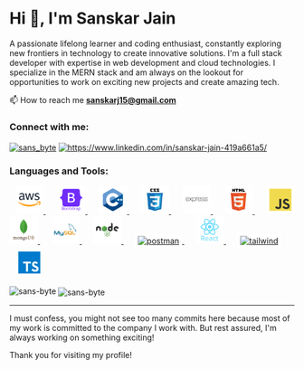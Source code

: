 <h1 align="left">Hi 👋, I'm Sanskar Jain</h1>
<p align="left">A passionate lifelong learner and coding enthusiast, constantly exploring new frontiers in technology to create innovative solutions. I'm a full stack developer with expertise in web development and cloud technologies. I specialize in the MERN stack and am always on the lookout for opportunities to work on exciting new projects and create amazing tech.</p>

📫 How to reach me **sanskarj15@gmail.com**

<h3 align="left">Connect with me:</h3>
<p align="left">
<a href="https://twitter.com/sans_byte" target="blank"><img align="center" src="https://raw.githubusercontent.com/rahuldkjain/github-profile-readme-generator/master/src/images/icons/Social/twitter.svg" alt="sans_byte" height="30" width="40" /></a>
<a href="https://linkedin.com/in/https://www.linkedin.com/in/sanskar-jain-419a661a5/" target="blank"><img align="center" src="https://raw.githubusercontent.com/rahuldkjain/github-profile-readme-generator/master/src/images/icons/Social/linked-in-alt.svg" alt="https://www.linkedin.com/in/sanskar-jain-419a661a5/" height="30" width="40" /></a>
</p>

<h3 align="left">Languages and Tools:</h3>
<p align="left"> 
<a href="https://aws.amazon.com" target="_blank" rel="noreferrer" style="margin: 10px;"> <img src="https://raw.githubusercontent.com/devicons/devicon/master/icons/amazonwebservices/amazonwebservices-original-wordmark.svg" alt="aws" width="40" height="40" style="background-color:white; padding:5px;"/> </a> 
<a href="https://getbootstrap.com" target="_blank" rel="noreferrer" style="margin: 10px;"> <img src="https://raw.githubusercontent.com/devicons/devicon/master/icons/bootstrap/bootstrap-plain-wordmark.svg" alt="bootstrap" width="40" height="40" style="background-color:white; padding:5px;"/> </a> 
<a href="https://www.w3schools.com/cpp/" target="_blank" rel="noreferrer" style="margin: 10px;"> <img src="https://raw.githubusercontent.com/devicons/devicon/master/icons/cplusplus/cplusplus-original.svg" alt="cplusplus" width="40" height="40" style="background-color:white; padding:5px;"/> </a> 
<a href="https://www.w3schools.com/css/" target="_blank" rel="noreferrer" style="margin: 10px;"> <img src="https://raw.githubusercontent.com/devicons/devicon/master/icons/css3/css3-original-wordmark.svg" alt="css3" width="40" height="40" style="background-color:white; padding:5px;"/> </a> 
<a href="https://expressjs.com" target="_blank" rel="noreferrer" style="margin: 10px;"> <img src="https://raw.githubusercontent.com/devicons/devicon/master/icons/express/express-original-wordmark.svg" alt="express" width="40" height="40" style="background-color:white; padding:5px;"/> </a> 
<a href="https://www.w3.org/html/" target="_blank" rel="noreferrer" style="margin: 10px;"> <img src="https://raw.githubusercontent.com/devicons/devicon/master/icons/html5/html5-original-wordmark.svg" alt="html5" width="40" height="40" style="background-color:white; padding:5px;"/> </a> 
<a href="https://developer.mozilla.org/en-US/docs/Web/JavaScript" target="_blank" rel="noreferrer" style="margin: 10px;"> <img src="https://raw.githubusercontent.com/devicons/devicon/master/icons/javascript/javascript-original.svg" alt="javascript" width="40" height="40" style="background-color:white; padding:5px;"/> </a> 
<a href="https://www.mongodb.com/" target="_blank" rel="noreferrer" style="margin: 10px;"> <img src="https://raw.githubusercontent.com/devicons/devicon/master/icons/mongodb/mongodb-original-wordmark.svg" alt="mongodb" width="40" height="40" style="background-color:white; padding:5px;"/> </a> 
<a href="https://www.mysql.com/" target="_blank" rel="noreferrer" style="margin: 10px;"> <img src="https://raw.githubusercontent.com/devicons/devicon/master/icons/mysql/mysql-original-wordmark.svg" alt="mysql" width="40" height="40" style="background-color:white; padding:5px;"/> </a> 
<a href="https://nodejs.org" target="_blank" rel="noreferrer" style="margin: 10px;"> <img src="https://raw.githubusercontent.com/devicons/devicon/master/icons/nodejs/nodejs-original-wordmark.svg" alt="nodejs" width="40" height="40" style="background-color:white; padding:5px;"/> </a> 
<a href="https://postman.com" target="_blank" rel="noreferrer" style="margin: 10px;"> <img src="https://www.vectorlogo.zone/logos/getpostman/getpostman-icon.svg" alt="postman" width="40" height="40" style="background-color:white; padding:5px;"/> </a> 
<a href="https://reactjs.org/" target="_blank" rel="noreferrer" style="margin: 10px;"> <img src="https://raw.githubusercontent.com/devicons/devicon/master/icons/react/react-original-wordmark.svg" alt="react" width="40" height="40" style="background-color:white; padding:5px;"/> </a> 
<a href="https://tailwindcss.com/" target="_blank" rel="noreferrer" style="margin: 10px;"> <img src="https://www.vectorlogo.zone/logos/tailwindcss/tailwindcss-icon.svg" alt="tailwind" width="40" height="40" style="background-color:white; padding:5px;"/> </a> 
<a href="https://www.typescriptlang.org/" target="_blank" rel="noreferrer" style="margin: 10px;"> <img src="https://raw.githubusercontent.com/devicons/devicon/master/icons/typescript/typescript-original.svg" alt="typescript" width="40" height="40" style="background-color:white; padding:5px;"/> </a> 
</p>

<p><img align="left" src="https://github-readme-stats.vercel.app/api/top-langs?username=sans-byte&show_icons=true&locale=en&layout=compact&theme=slateorange&border_color=000000" alt="sans-byte" /></p>

<p>&nbsp;<img align="center" src="https://github-readme-stats.vercel.app/api?username=sans-byte&show_icons=true&locale=en&theme=slateorange&border_color=000000" alt="sans-byte" /></p>

---

I must confess, you might not see too many commits here because most of my work is committed to the company I work with. But rest assured, I'm always working on something exciting!

Thank you for visiting my profile!
